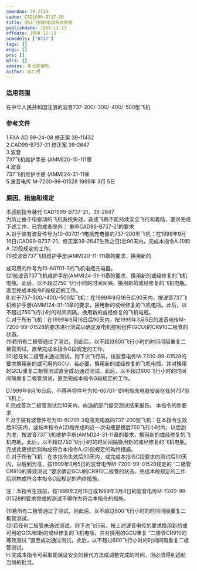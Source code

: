 ```yaml
---
amendno: 39-2719  
cadno: CAD1999-B737-26  
title: 防止飞机的电动系统失效  
publishdate: 1999-12-13  
effdate: 1999-12-13  
acmodels: ["B737"]  
tags: []  
engs: []  
pns: []  
mfrs: []  
admins: 华北管理局  
author: 邵仁明  
---
```

  
### 适用范围  
在中华人民共和国注册的波音737-200/-300/-400/-500型飞机  
  
<!--more-->  
### 参考文件  
  1.FAA AD 99-24-08 修正案 39-11432  
  2.CAD99-B737-21 修正案 39-2647  
  3.波音  
737飞机维护手册 (AMM)20-10-111章  
  4.波音  
737飞机维护手册 (AMM)24-31-11章  
  5.波音电传 M-7200-99-01528  1999年 3月 5日  
  
### 原因、措施和规定  

  本适航指令替代 CAD1999-B737-21，39-2647  
为防止由于电驱动的飞机系统失效，造成飞机不能持续安全飞行和着陆，要求完成下述工作，已完成者除外： 重申CAD99-B737-21的要求  
  A.对于装有波音件号为10-60701-1电瓶充电器的737-200型飞机：在1999年9月16日(CAD99-B737-21，修正案39-2647生效之日)后90天内，完成本指令A.(1)和A.(2)段规定的工作。  
  (1)按波音737飞机维护手册(AMM)20-11-111章的要求，换用新的  
  
或可用的件号为10-60701-3的飞机电瓶充电器。  
  (2)按波音737飞机维护手册(AMM)24-31-11章的要求，换用新的或经修复的飞机电瓶。此后，以不超过750飞行小时的时间间隔，换用新的或经修复的飞机电瓶，直至完成本指令F段规定的工作。  
B.对于737-300/-400/-500型飞机：在1999年9月16日后90天内，按波音737飞机维护手册(AMM)24-31-11章的要求，换用新的或经修复的飞机电瓶。此后，以不超过750飞行小时的时间间隔，换用新的或经修复的飞机电瓶。  
C.对于所有飞机：在1999年9月16日后90天内，按1999年3月5日的波音电传M-7200-99-01528的要求进行测试以确定发电机控制组件(GCU)的CR910二极管的状态。  
  (1)若所有二极管通过了测试，则此后，以不超过600飞行小时的时间间隔重复二极管测试，直至完成本指令G段规定的工作。  
  (2)若任何二极管未通过测试，则下次飞行前，按波音电传M-7200-99-01528的要求换用新的或可用的GCU，若必要，换用新的或经修复的飞机电瓶，并对换用的GCU重复二极管测试直至成功通过测试。此后，以不超过600飞行小时的时间间隔重复二极管测试，直至完成本指令G段规定的工作。  
  
  D.1999年9月16日后，不得再将件号为10-60701-1的电瓶充电器安装在任何737型飞机上。  
  E.完成首次二极管测试后10天内，向适航部门提交测试结果报告。    本指令的新要求  
  F.对于装有波音件号为10-60701-3电瓶充电器的737-200型飞机：在本指令生效后90天内，或按本指令A(2)段完成昀近一次电瓶更换后750飞行小时内，以后到为准，按波音737飞机维护手册(AMM)24-31-11章的要求，换用新的或经修复的飞机电瓶，此后，以不超过750飞行小时的时间间隔换用新的或经修复的飞机电瓶，完成此更换后则构成符合本指令A.(2)段规定的昀终措施。  
  G.对于所有飞机：在本指令失效后90天内，或完成本指令C段要求的测试后90天内，以后到为准，按1999年3月5日的波音电传M-7200-99-01528规定的 “二极管CR910的等效测试 ”要求确定GCU的CR910二极管的状态。完成本段规定的工作后则构成符合本指令C段规定的昀终措施。  
  
  注：本指令生效前，按1999年2月19日或1999年3月4日的波音电传M-7200-99-01528的要求完成的测试不得作为符合本指令的措施。  
  
  (1)若所有二极管通过了测试，则此后，以不超过600飞行小时的时间间隔重复二极管测试。  
  (2)若任何二极管未通过测试，则下次飞行前，按上述波音电传的要求换用新的或可用的GCU和新的或经修复的飞机电瓶，并对换用的GCU重复 “二极管CR910的等效测试 ”直至成功通过测试。此后，以不超过600飞行小时的时间间隔重复二极管测试。  
  H.完成本指令可采取能保证安全的替代方法或调整完成的时间，但必须得到适航当局的批准。  
  
